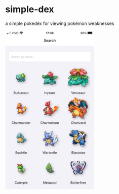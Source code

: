# simple-dex
a simple pokedéx for viewing pokémon weaknesses

<img src="./simple-dex.jpeg"  width="281.11" height="500">
